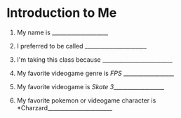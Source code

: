 # Introduction to Me

1. My name is ____________________

1. I preferred to be called ______________________

1. I'm taking this class because _________________________

1. My favorite videogame genre is *FPS* __________________

1. My favorite videogame is _*Skate 3*___________________

1. My favorite pokemon or videogame character is *Charzard_______________________
